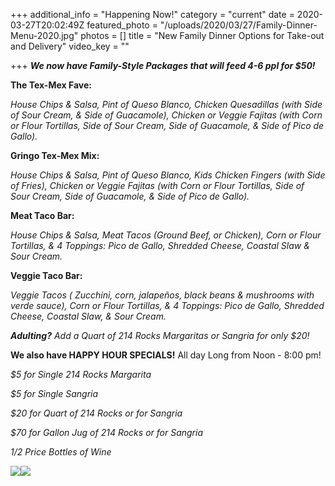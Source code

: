 +++
additional_info = "Happening Now!"
category = "current"
date = 2020-03-27T20:02:49Z
featured_photo = "/uploads/2020/03/27/Family-Dinner-Menu-2020.jpg"
photos = []
title = "New Family Dinner Options for Take-out and Delivery"
video_key = ""

+++
**_We now have Family-Style Packages that will feed 4-6 ppl for $50!_**

**The Tex-Mex Fave:**

_House Chips & Salsa, Pint of Queso Blanco, Chicken Quesadillas (with Side of Sour Cream, & Side of Guacamole), Chicken or Veggie Fajitas (with Corn or Flour Tortillas, Side of Sour Cream, Side of Guacamole, & Side of Pico de Gallo)._

**Gringo Tex-Mex Mix:**

_House Chips & Salsa, Pint of Queso Blanco, Kids Chicken Fingers (with Side of Fries), Chicken or Veggie Fajitas (with Corn or Flour Tortillas, Side of Sour Cream, Side of Guacamole, & Side of Pico de Gallo)._

**Meat Taco Bar:**

_House Chips & Salsa, Meat Tacos (Ground Beef, or Chicken), Corn or Flour Tortillas, & 4 Toppings: Pico de Gallo, Shredded Cheese, Coastal Slaw & Sour Cream._

**Veggie Taco Bar:**

_Veggie Tacos ( Zucchini, corn, jalapeños, black beans & mushrooms with verde sauce), Corn or Flour Tortillas, & 4 Toppings: Pico de Gallo, Shredded Cheese, Coastal Slaw, & Sour Cream._

**_Adulting?_** _Add a Quart of 214 Rocks Margaritas or Sangria for only $20!_

**We also have HAPPY HOUR SPECIALS!** All day Long from Noon - 8:00 pm!

_$5 for Single 214 Rocks Margarita_

_$5 for Single Sangria_

_$20 for Quart of 214 Rocks or for Sangria_

_$70 for Gallon Jug of 214 Rocks or for Sangria_

_1/2 Price Bottles of Wine_

![](/uploads/2020/03/27/Family-Dinner-Menu-2020-1.jpg)![](/uploads/2020/03/27/Curbside-Cocktails-Menu-2020-Happy-Hour.jpg)